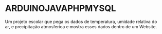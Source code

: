# ARDUINOJAVAPHPMYSQL
Um projeto escolar que pega os dados de temperatura, umidade relativa do ar, e precipitação atmosferica e mostra esses dados dentro de um Website.
